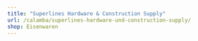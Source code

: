```yaml
---
title: "Superlines Hardware & Construction Supply"
url: /calamba/superlines-hardware-und-construction-supply/
shop: Eisenwaren
---
```

